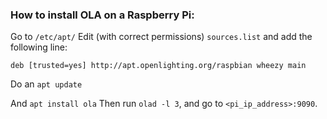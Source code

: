 
### How to install OLA on a Raspberry Pi:
Go to `/etc/apt/`
Edit (with correct permissions) `sources.list` and add the following line:

`deb [trusted=yes] http://apt.openlighting.org/raspbian wheezy main`


Do an `apt update`

And `apt install ola`
Then run `olad -l 3`, and go to `<pi_ip_address>:9090`.

